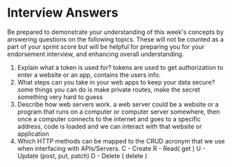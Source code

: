 # Interview Answers
Be prepared to demonstrate your understanding of this week's concepts by answering questions on the following topics. These will not be counted as a part of your sprint score but will be helpful for preparing you for your endorsement interview, and enhancing overall understanding.


1. Explain what a token is used for?
  tokens are used to get authorization to enter a website or an app, contains the users info.
2. What steps can you take in your web apps to keep your data secure?
  some things you can do is make private routes, make the secret something very hard to guess
3. Describe how web servers work.
  a web server could be a website or a program that runs on a computer or computer server somewhere, then once a computer connects to the internet and goes to a specific address, code is loaded and we can interact with that website or application 
4. Which HTTP methods can be mapped to the CRUD acronym that we use when interfacing with APIs/Servers.
   C - Create
   R - Read( get )
   U - Update (post, put, patch)
   D - Delete ( delete )
